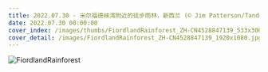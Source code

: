 ```yaml
---
title: 2022.07.30 - 米尔福德峡湾附近的徒步雨林，新西兰 (© Jim Patterson/Tandem Stills + Motion)
date: 2022.07.30 00:00:00
cover_index: /images/thumbs/FiordlandRainforest_ZH-CN4528847139_533x300.jpg
cover_detail: /images/FiordlandRainforest_ZH-CN4528847139_1920x1080.jpg
---
```


![FiordlandRainforest](/images/FiordlandRainforest_ZH-CN4528847139_1920x1080.jpg)
